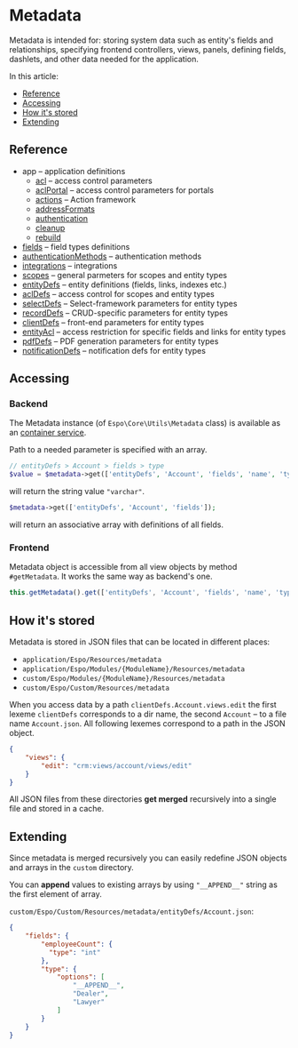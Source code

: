 # Metadata

Metadata is intended for: storing system data such as entity's fields and relationships, specifying frontend controllers, views, panels, defining fields, dashlets, and other data needed for the application.

In this article:

* [Reference](#reference)
* [Accessing](#accessing)
* [How it's stored](#how-its-stored)
* [Extending](#extending)

## Reference

* app – application definitions
  * [acl](metadata/app-acl.md) – access control parameters
  * [aclPortal](metadata/app-acl-portal.md) – access control parameters for portals
  * [actions](metadata/app-actions.md) – Action framework
  * [addressFormats](metadata/app-address-formats.md)
  * [authentication](metadata/app-authentication.md)
  * [cleanup](metadata/app-cleanup.md)
  * [rebuild](metadata/app-rebuild.md)
* [fields](metadata/fields.md) – field types definitions
* [authenticationMethods](metadata/authentication-methods.md) – authentication methods
* [integrations](metadata/integrations.md) – integrations
* [scopes](metadata/scopes.md) – general parmeters for scopes and entity types
* [entityDefs](metadata/entity-defs.md) – entity definitions (fields, links, indexes etc.)
* [aclDefs](metadata/acl-defs.md) – access control for scopes and entity types
* [selectDefs](metadata/select-defs.md) – Select-framework parameters for entity types
* [recordDefs](metadata/record-defs.md) – CRUD-specific parameters for entity types
* [clientDefs](metadata/client-defs.md) – front-end parameters for entity types
* [entityAcl](metadata/entity-acl.md) – access restriction for specific fields and links for entity types
* [pdfDefs](metadata/pdf-defs.md) – PDF generation parameters for entity types
* [notificationDefs](metadata/notification-defs.md) – notification defs for entity types


## Accessing

### Backend

The Metadata instance (of `Espo\Core\Utils\Metadata` class) is available as an [container service](di.md).

Path to a needed parameter is specified with an array.

```php
// entityDefs > Account > fields > type
$value = $metadata->get(['entityDefs', 'Account', 'fields', 'name', 'type']);
```
will return the string value `"varchar"`.

```php
$metadata->get(['entityDefs', 'Account', 'fields']);
```
will return an associative array with definitions of all fields.


### Frontend

Metadata object is accessible from all view objects by method `#getMetadata`. It works the same way as backend's one.

```JavaScript
this.getMetadata().get(['entityDefs', 'Account', 'fields', 'name', 'type']);
```


## How it's stored

Metadata is stored in JSON files that can be located in different places:

* `application/Espo/Resources/metadata`
* `application/Espo/Modules/{ModuleName}/Resources/metadata`
* `custom/Espo/Modules/{ModuleName}/Resources/metadata`
* `custom/Espo/Custom/Resources/metadata`

When you access data by a path `clientDefs.Account.views.edit` the first lexeme `clientDefs` corresponds to a dir name, the second `Account` – to a file name `Account.json`. All following lexemes correspond to a path in the JSON object.

```json
{
    "views": {
        "edit": "crm:views/account/views/edit" 
    }
}
```

All JSON files from these directories **get merged** recursively into a single file and stored in a cache. 

## Extending

Since metadata is merged recursively you can easily redefine JSON objects and arrays in the `custom` directory.

You can **append** values to existing arrays by using `"__APPEND__"` string as the first element of array.

`custom/Espo/Custom/Resources/metadata/entityDefs/Account.json`:

```json
{
    "fields": {
        "employeeCount": {
          "type": "int"
        },
        "type": {
            "options": [
                "__APPEND__",
                "Dealer",
                "Lawyer"
            ]
        }
    }
}
```
